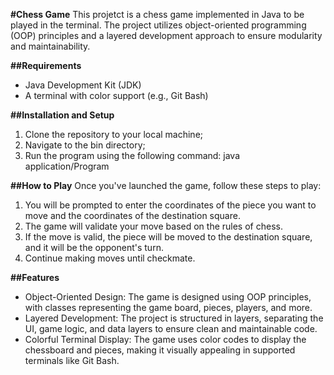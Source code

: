 **#Chess Game**
This projetct is a chess game implemented in Java to be played in the terminal. The project utilizes object-oriented programming (OOP) principles and a layered development approach to ensure modularity and maintainability.

**##Requirements**
- Java Development Kit (JDK)
- A terminal with color support (e.g., Git Bash)

**##Installation and Setup**
1. Clone the repository to your local machine;
2. Navigate to the bin directory;
3. Run the program using the following command: java application/Program

**##How to Play**
Once you've launched the game, follow these steps to play:

1.  You will be prompted to enter the coordinates of the piece you want to move and the coordinates of the destination square.
2.  The game will validate your move based on the rules of chess.
3.  If the move is valid, the piece will be moved to the destination square, and it will be the opponent's turn.
4.  Continue making moves until checkmate.

**##Features**
-  Object-Oriented Design: The game is designed using OOP principles, with classes representing the game board, pieces, players, and more.
-  Layered Development: The project is structured in layers, separating the UI, game logic, and data layers to ensure clean and maintainable code.
-  Colorful Terminal Display: The game uses color codes to display the chessboard and pieces, making it visually appealing in supported terminals like Git Bash.
